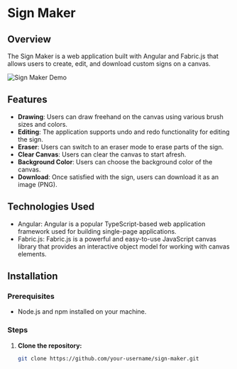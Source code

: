 # Sign Maker

## Overview

The Sign Maker is a web application built with Angular and Fabric.js that allows users to create, edit, and download custom signs on a canvas.

![Sign Maker Demo](demo.gif)

## Features

- **Drawing**: Users can draw freehand on the canvas using various brush sizes and colors.
- **Editing**: The application supports undo and redo functionality for editing the sign.
- **Eraser**: Users can switch to an eraser mode to erase parts of the sign.
- **Clear Canvas**: Users can clear the canvas to start afresh.
- **Background Color**: Users can choose the background color of the canvas.
- **Download**: Once satisfied with the sign, users can download it as an image (PNG).

## Technologies Used

- Angular: Angular is a popular TypeScript-based web application framework used for building single-page applications.
- Fabric.js: Fabric.js is a powerful and easy-to-use JavaScript canvas library that provides an interactive object model for working with canvas elements.

## Installation

### Prerequisites

- Node.js and npm installed on your machine.

### Steps

1. **Clone the repository:**

   ```bash
   git clone https://github.com/your-username/sign-maker.git


